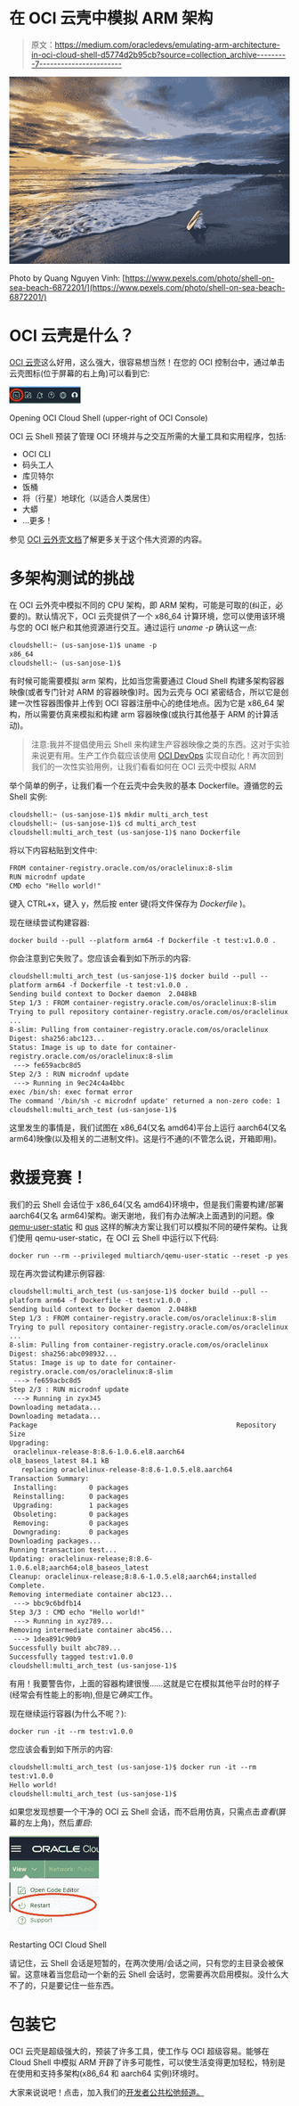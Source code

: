 # 在 OCI 云壳中模拟 ARM 架构

> 原文：<https://medium.com/oracledevs/emulating-arm-architecture-in-oci-cloud-shell-d5774d2b95cb?source=collection_archive---------7----------------------->

![](img/e92a6d9f482841526cc9297763a4bd91.png)

Photo by Quang Nguyen Vinh: [https://www.pexels.com/photo/shell-on-sea-beach-6872201/](https://www.pexels.com/photo/shell-on-sea-beach-6872201/)

# OCI 云壳是什么？

[OCI 云壳](https://docs.oracle.com/en-us/iaas/Content/API/Concepts/cloudshellintro.htm)这么好用，这么强大，很容易想当然！在您的 OCI 控制台中，通过单击云壳图标(位于屏幕的右上角)可以看到它:

![](img/516ecadb8c298818f094b7648d4738b4.png)

Opening OCI Cloud Shell (upper-right of OCI Console)

OCI 云 Shell 预装了管理 OCI 环境并与之交互所需的大量工具和实用程序，包括:

*   OCI CLI
*   码头工人
*   库贝特尔
*   饭桶
*   将（行星）地球化（以适合人类居住）
*   大蟒
*   …更多！

参见 [OCI 云外壳文档](https://docs.oracle.com/en-us/iaas/Content/API/Concepts/cloudshellintro.htm)了解更多关于这个伟大资源的内容。

# 多架构测试的挑战

在 OCI 云外壳中模拟不同的 CPU 架构，即 ARM 架构，可能是可取的(纠正，必要的)。默认情况下，OCI 云壳提供了一个 x86_64 计算环境，您可以使用该环境与您的 OCI 帐户和其他资源进行交互。通过运行 *uname -p* 确认这一点:

```
cloudshell:~ (us-sanjose-1)$ uname -p
x86_64
cloudshell:~ (us-sanjose-1)$
```

有时候可能需要模拟 arm 架构，比如当您需要通过 Cloud Shell 构建多架构容器映像(或者专门针对 ARM 的容器映像)时。因为云壳与 OCI 紧密结合，所以它是创建一次性容器图像并上传到 OCI 容器注册中心的绝佳地点。因为它是 x86_64 架构，所以需要仿真来模拟和构建 arm 容器映像(或执行其他基于 ARM 的计算活动)。

> 注意:我并不提倡使用云 Shell 来构建生产容器映像之类的东西。这对于实验来说更有用。生产工作负载应该使用 [OCI DevOps](https://docs.oracle.com/en-us/iaas/Content/devops/using/home.htm) 实现自动化！再次回到我们的一次性实验用例，让我们看看如何在 OCI 云壳中模拟 ARM

举个简单的例子，让我们看一个在云壳中会失败的基本 Dockerfile。遵循您的云 Shell 实例:

```
cloudshell:~ (us-sanjose-1)$ mkdir multi_arch_test
cloudshell:~ (us-sanjose-1)$ cd multi_arch_test
cloudshell:multi_arch_test (us-sanjose-1)$ nano Dockerfile
```

将以下内容粘贴到文件中:

```
FROM container-registry.oracle.com/os/oraclelinux:8-slim
RUN microdnf update
CMD echo "Hello world!"
```

键入 CTRL+x，键入 y，然后按 enter 键(将文件保存为 *Dockerfile* )。

现在继续尝试构建容器:

```
docker build --pull --platform arm64 -f Dockerfile -t test:v1.0.0 .
```

你会注意到它失败了。您应该会看到如下所示的内容:

```
cloudshell:multi_arch_test (us-sanjose-1)$ docker build --pull --platform arm64 -f Dockerfile -t test:v1.0.0 .
Sending build context to Docker daemon  2.048kB
Step 1/3 : FROM container-registry.oracle.com/os/oraclelinux:8-slim
Trying to pull repository container-registry.oracle.com/os/oraclelinux ... 
8-slim: Pulling from container-registry.oracle.com/os/oraclelinux
Digest: sha256:abc123...
Status: Image is up to date for container-registry.oracle.com/os/oraclelinux:8-slim
 ---> fe659acbc8d5
Step 2/3 : RUN microdnf update
 ---> Running in 9ec24c4a4bbc
exec /bin/sh: exec format error
The command '/bin/sh -c microdnf update' returned a non-zero code: 1
cloudshell:multi_arch_test (us-sanjose-1)$
```

这里发生的事情是，我们试图在 x86_64(又名 amd64)平台上运行 aarch64(又名 arm64)映像(以及相关的二进制文件)。这是行不通的(不管怎么说，开箱即用)。

# 救援竞赛！

我们的云 Shell 会话位于 x86_64(又名 amd64)环境中，但是我们需要构建/部署 aarch64(又名 arm64)架构。谢天谢地，我们有办法解决上面遇到的问题。像 [qemu-user-static](https://github.com/multiarch/qemu-user-static) 和 [qus](https://github.com/dbhi/qus) 这样的解决方案让我们可以模拟不同的硬件架构。让我们使用 qemu-user-static，在 OCI 云 Shell 中运行以下代码:

```
docker run --rm --privileged multiarch/qemu-user-static --reset -p yes
```

现在再次尝试构建示例容器:

```
cloudshell:multi_arch_test (us-sanjose-1)$ docker build --pull --platform arm64 -f Dockerfile -t test:v1.0.0 .
Sending build context to Docker daemon  2.048kB
Step 1/3 : FROM container-registry.oracle.com/os/oraclelinux:8-slim
Trying to pull repository container-registry.oracle.com/os/oraclelinux ... 
8-slim: Pulling from container-registry.oracle.com/os/oraclelinux
Digest: sha256:abc098932...
Status: Image is up to date for container-registry.oracle.com/os/oraclelinux:8-slim
 ---> fe659acbc8d5
Step 2/3 : RUN microdnf update
 ---> Running in zyx345
Downloading metadata...
Downloading metadata...
Package                                                  Repository           Size
Upgrading:                                                                        
 oraclelinux-release-8:8.6-1.0.6.el8.aarch64             ol8_baseos_latest 84.1 kB
   replacing oraclelinux-release-8:8.6-1.0.5.el8.aarch64                          
Transaction Summary:
 Installing:        0 packages
 Reinstalling:      0 packages
 Upgrading:         1 packages
 Obsoleting:        0 packages
 Removing:          0 packages
 Downgrading:       0 packages
Downloading packages...
Running transaction test...
Updating: oraclelinux-release;8:8.6-1.0.6.el8;aarch64;ol8_baseos_latest
Cleanup: oraclelinux-release;8:8.6-1.0.5.el8;aarch64;installed
Complete.
Removing intermediate container abc123...
 ---> bbc9c6bdfb14
Step 3/3 : CMD echo "Hello world!"
 ---> Running in xyz789...
Removing intermediate container abc456...
 ---> 1dea891c90b9
Successfully built abc789...
Successfully tagged test:v1.0.0
cloudshell:multi_arch_test (us-sanjose-1)$
```

有用！我要警告你，上面的容器构建很慢……这就是它在模拟其他平台时的样子(经常会有性能上的影响),但是它*确实*工作。

现在继续运行容器(为什么不呢？):

```
docker run -it --rm test:v1.0.0
```

您应该会看到如下所示的内容:

```
cloudshell:multi_arch_test (us-sanjose-1)$ docker run -it --rm test:v1.0.0
Hello world!
cloudshell:multi_arch_test (us-sanjose-1)$
```

如果您发现想要一个干净的 OCI 云 Shell 会话，而不启用仿真，只需点击*查看*(屏幕的左上角)，然后*重启*:

![](img/e48f14b818f07759f4093c891e8ecad4.png)

Restarting OCI Cloud Shell

请记住，云 Shell 会话是短暂的，在两次使用/会话之间，只有您的主目录会被保留。这意味着当您启动一个新的云 Shell 会话时，您需要再次启用模拟。没什么大不了的，只是要记住一些东西。

# 包装它

OCI 云壳是超级强大的，预装了许多工具，使工作与 OCI 超级容易。能够在 Cloud Shell 中模拟 ARM 开辟了许多可能性，可以使生活变得更加轻松，特别是在使用和支持多架构(x86_64 和 aarch64 实例)环境时。

大家来说说吧！点击，加入我们的[开发者公共松弛频道。](https://bit.ly/devrel_slack)